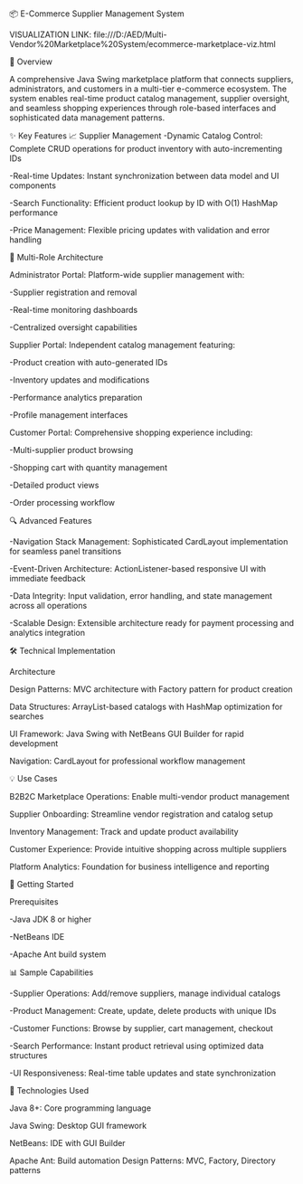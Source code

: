 📦 E-Commerce Supplier Management System

VISUALIZATION LINK: file:///D:/AED/Multi-Vendor%20Marketplace%20System/ecommerce-marketplace-viz.html

🎯 Overview

A comprehensive Java Swing marketplace platform that connects suppliers, administrators, and customers in a multi-tier e-commerce ecosystem. The system enables real-time product catalog management, supplier oversight, and seamless shopping experiences through role-based interfaces and sophisticated data management patterns.

✨ Key Features
📈 Supplier Management
 -Dynamic Catalog Control: Complete CRUD operations for product inventory with auto-incrementing IDs

-Real-time Updates: Instant synchronization between data model and UI components

-Search Functionality: Efficient product lookup by ID with O(1) HashMap performance

-Price Management: Flexible pricing updates with validation and error handling


👥 Multi-Role Architecture


Administrator Portal: Platform-wide supplier management with:

-Supplier registration and removal

-Real-time monitoring dashboards

-Centralized oversight capabilities

Supplier Portal: Independent catalog management featuring:

-Product creation with auto-generated IDs

-Inventory updates and modifications

-Performance analytics preparation

-Profile management interfaces

Customer Portal: Comprehensive shopping experience including:

-Multi-supplier product browsing

-Shopping cart with quantity management

-Detailed product views

-Order processing workflow

🔍 Advanced Features

-Navigation Stack Management: Sophisticated CardLayout implementation for seamless panel transitions

-Event-Driven Architecture: ActionListener-based responsive UI with immediate feedback

-Data Integrity: Input validation, error handling, and state management across all operations

-Scalable Design: Extensible architecture ready for payment processing and analytics integration

🛠️ Technical Implementation

Architecture

Design Patterns: MVC architecture with Factory pattern for product creation

Data Structures: ArrayList-based catalogs with HashMap optimization for searches

UI Framework: Java Swing with NetBeans GUI Builder for rapid development

Navigation: CardLayout for professional workflow management

💡 Use Cases

B2B2C Marketplace Operations: Enable multi-vendor product management

Supplier Onboarding: Streamline vendor registration and catalog setup

Inventory Management: Track and update product availability

Customer Experience: Provide intuitive shopping across multiple suppliers

Platform Analytics: Foundation for business intelligence and reporting

🚀 Getting Started

Prerequisites

-Java JDK 8 or higher

-NetBeans IDE

-Apache Ant build system

📊 Sample Capabilities

-Supplier Operations: Add/remove suppliers, manage individual catalogs

-Product Management: Create, update, delete products with unique IDs

-Customer Functions: Browse by supplier, cart management, checkout

-Search Performance: Instant product retrieval using optimized data structures

-UI Responsiveness: Real-time table updates and state synchronization

🔧 Technologies Used

Java 8+: Core programming language

Java Swing: Desktop GUI framework

NetBeans: IDE with GUI Builder

Apache Ant: Build automation
Design Patterns: MVC, Factory, Directory patterns


